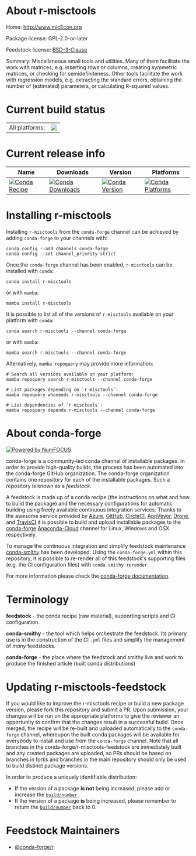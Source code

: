 About r-misctools
=================

Home: http://www.micEcon.org

Package license: GPL-2.0-or-later

Feedstock license: [BSD-3-Clause](https://github.com/conda-forge/r-misctools-feedstock/blob/main/LICENSE.txt)

Summary: Miscellaneous small tools and utilities. Many of them facilitate the work with matrices, e.g. inserting rows or columns, creating symmetric matrices, or checking for semidefiniteness. Other tools facilitate the work with regression models, e.g. extracting the standard errors, obtaining the number of (estimated) parameters, or calculating R-squared values.

Current build status
====================


<table><tr><td>All platforms:</td>
    <td>
      <a href="https://dev.azure.com/conda-forge/feedstock-builds/_build/latest?definitionId=1361&branchName=main">
        <img src="https://dev.azure.com/conda-forge/feedstock-builds/_apis/build/status/r-misctools-feedstock?branchName=main">
      </a>
    </td>
  </tr>
</table>

Current release info
====================

| Name | Downloads | Version | Platforms |
| --- | --- | --- | --- |
| [![Conda Recipe](https://img.shields.io/badge/recipe-r--misctools-green.svg)](https://anaconda.org/conda-forge/r-misctools) | [![Conda Downloads](https://img.shields.io/conda/dn/conda-forge/r-misctools.svg)](https://anaconda.org/conda-forge/r-misctools) | [![Conda Version](https://img.shields.io/conda/vn/conda-forge/r-misctools.svg)](https://anaconda.org/conda-forge/r-misctools) | [![Conda Platforms](https://img.shields.io/conda/pn/conda-forge/r-misctools.svg)](https://anaconda.org/conda-forge/r-misctools) |

Installing r-misctools
======================

Installing `r-misctools` from the `conda-forge` channel can be achieved by adding `conda-forge` to your channels with:

```
conda config --add channels conda-forge
conda config --set channel_priority strict
```

Once the `conda-forge` channel has been enabled, `r-misctools` can be installed with `conda`:

```
conda install r-misctools
```

or with `mamba`:

```
mamba install r-misctools
```

It is possible to list all of the versions of `r-misctools` available on your platform with `conda`:

```
conda search r-misctools --channel conda-forge
```

or with `mamba`:

```
mamba search r-misctools --channel conda-forge
```

Alternatively, `mamba repoquery` may provide more information:

```
# Search all versions available on your platform:
mamba repoquery search r-misctools --channel conda-forge

# List packages depending on `r-misctools`:
mamba repoquery whoneeds r-misctools --channel conda-forge

# List dependencies of `r-misctools`:
mamba repoquery depends r-misctools --channel conda-forge
```


About conda-forge
=================

[![Powered by
NumFOCUS](https://img.shields.io/badge/powered%20by-NumFOCUS-orange.svg?style=flat&colorA=E1523D&colorB=007D8A)](https://numfocus.org)

conda-forge is a community-led conda channel of installable packages.
In order to provide high-quality builds, the process has been automated into the
conda-forge GitHub organization. The conda-forge organization contains one repository
for each of the installable packages. Such a repository is known as a *feedstock*.

A feedstock is made up of a conda recipe (the instructions on what and how to build
the package) and the necessary configurations for automatic building using freely
available continuous integration services. Thanks to the awesome service provided by
[Azure](https://azure.microsoft.com/en-us/services/devops/), [GitHub](https://github.com/),
[CircleCI](https://circleci.com/), [AppVeyor](https://www.appveyor.com/),
[Drone](https://cloud.drone.io/welcome), and [TravisCI](https://travis-ci.com/)
it is possible to build and upload installable packages to the
[conda-forge](https://anaconda.org/conda-forge) [Anaconda-Cloud](https://anaconda.org/)
channel for Linux, Windows and OSX respectively.

To manage the continuous integration and simplify feedstock maintenance
[conda-smithy](https://github.com/conda-forge/conda-smithy) has been developed.
Using the ``conda-forge.yml`` within this repository, it is possible to re-render all of
this feedstock's supporting files (e.g. the CI configuration files) with ``conda smithy rerender``.

For more information please check the [conda-forge documentation](https://conda-forge.org/docs/).

Terminology
===========

**feedstock** - the conda recipe (raw material), supporting scripts and CI configuration.

**conda-smithy** - the tool which helps orchestrate the feedstock.
                   Its primary use is in the construction of the CI ``.yml`` files
                   and simplify the management of *many* feedstocks.

**conda-forge** - the place where the feedstock and smithy live and work to
                  produce the finished article (built conda distributions)


Updating r-misctools-feedstock
==============================

If you would like to improve the r-misctools recipe or build a new
package version, please fork this repository and submit a PR. Upon submission,
your changes will be run on the appropriate platforms to give the reviewer an
opportunity to confirm that the changes result in a successful build. Once
merged, the recipe will be re-built and uploaded automatically to the
`conda-forge` channel, whereupon the built conda packages will be available for
everybody to install and use from the `conda-forge` channel.
Note that all branches in the conda-forge/r-misctools-feedstock are
immediately built and any created packages are uploaded, so PRs should be based
on branches in forks and branches in the main repository should only be used to
build distinct package versions.

In order to produce a uniquely identifiable distribution:
 * If the version of a package **is not** being increased, please add or increase
   the [``build/number``](https://docs.conda.io/projects/conda-build/en/latest/resources/define-metadata.html#build-number-and-string).
 * If the version of a package **is** being increased, please remember to return
   the [``build/number``](https://docs.conda.io/projects/conda-build/en/latest/resources/define-metadata.html#build-number-and-string)
   back to 0.

Feedstock Maintainers
=====================

* [@conda-forge/r](https://github.com/conda-forge/r/)

